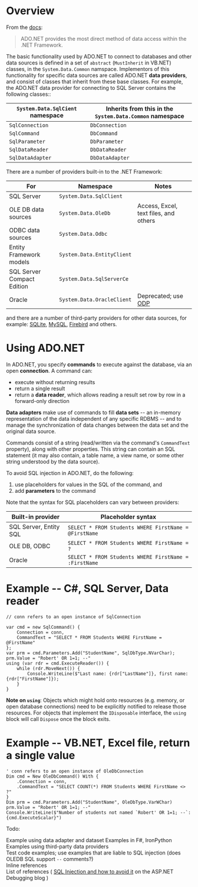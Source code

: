Overview
===

From the [docs](https://docs.microsoft.com/en-us/dotnet/framework/data/adonet/ado-net-overview):

> ADO<i></i>.NET provides the most direct method of data access within the .NET Framework.

The basic functionality used by ADO<i></i>.NET to connect to databases and other data sources is defined in a set of `abstract` (`MustInherit` in VB<i></i>.NET) classes, in the  `System.Data.Common` namspace. Implementors of this functionality for specific data sources are called ADO<i></i>.NET **data providers**, and consist of classes that inherit from these base classes. For example, the ADO<i></i>.NET data provider for connecting to SQL Server contains the following classes::

| `System.Data.SqlCient` namespace | Inherits from this in the `System.Data.Common` namespace |
| --- | --- |
| `SqlConnection` | `DbConnection` |
| `SqlCommand` | `DbCommand` |
| `SqlParameter` | `DbParameter` |
| `SqlDataReader` | `DbDataReader`|
| `SqlDataAdapter` | `DbDataAdapter` |

There are a number of providers built-in to the .NET Framework:

| For | Namespace | Notes |
| --- | --- | --- |
| SQL Server | `System.Data.SqlClient` |
| OLE DB data sources | `System.Data.OleDb` |  Access, Excel, text files, and others |
| ODBC data sources | `System.Data.Odbc` |
| Entity Framework models | `System.Data.EntityClient` |
| SQL Server Compact Edition | `System.Data.SqlServerCe` |
| Oracle | `System.Data.OracleClient` | Deprecated; use [ODP](https://www.oracle.com/technetwork/topics/dotnet/index-085163.html)

and there are a number of third-party providers for other data sources, for example: [SQLite](https://system.data.sqlite.org/index.html/doc/trunk/www/index.wiki), [MySQL](https://dev.mysql.com/downloads/connector/net/6.10.html), [Firebird](https://firebirdsql.org/en/net-provider/) and others.

Using ADO<i></i>.NET
===

In ADO<i></i>.NET, you specify **commands** to execute against the database, via an open **connection**. A command can:

* execute without returning results
* return a single result
* return a **data reader**, which allows reading a result set row by row in a forward-only direction

**Data adapters** make use of commands to fill **data sets** -- an in-memory representation of the data independent of any specific RDBMS -- and to manage the synchronization of data changes between the data set and the original data source.

Commands consist of a string (read/written via the command's `CommandText` property), along with other properties. This string can contain an SQL statement (it may also contain, a table name, a view name, or some other string understood by the data source).

To avoid SQL injection in ADO<i></i>.NET, do the following:

1. use placeholders for values in the SQL of the command, and
2. add **parameters** to the command

Note that the syntax for SQL placeholders can vary between providers:

| Built-in provider | Placeholder syntax |
| --- | --- |
| SQL Server, Entity SQL | `SELECT * FROM Students WHERE FirstName = @FirstName`
| OLE DB, ODBC | `SELECT * FROM Students WHERE FirstName = ?`
| Oracle | `SELECT * FROM Students WHERE FirstName = :FirstName`

Example -- C#, SQL Server, Data reader
===
```
// conn refers to an open instance of SqlConnection

var cmd = new SqlCommand() {
    Connection = conn,
    CommandText = "SELECT * FROM Students WHERE FirstName = @FirstName"
};
var prm = cmd.Parameters.Add("StudentName", SqlDbType.NVarChar);
prm.Value = "Robert' OR 1=1; --"
using (var rdr = cmd.ExecuteReader()) {
    while (rdr.MoveNext()) {
        Console.WriteLine($"Last name: {rdr["LastName"]}, first name: {rdr["FirstName"]});
    }
}

```
**Note on `using`**: Objects which might hold onto resources (e.g. memory, or open database connections) need to be explicitly notified to release those resources. For objects that implement the `IDisposable` interface, the `using` block will call `Dispose` once the block exits.

Example -- VB<i></i>.NET, Excel file, return a single value
===
```
' conn refers to an open instance of OleDbConnection
Dim cmd = New OleDbCommand() With {
    .Connection = conn,
    .CommandText = "SELECT COUNT(*) FROM Students WHERE FirstName <> ?"
}
Dim prm = cmd.Parameters.Add("StudentName", OleDbType.VarWChar)
prm.Value = "Robert' OR 1=1; --"
Console.WriteLine($"Number of students not named `Robert' OR 1=1; --`: {cmd.ExecuteScalar}")
```

Todo:

Example using data adapter and dataset
Examples in F#, IronPython  
Examples using third-party data providers  
Test code examples; use examples that are liable to SQL injection (does OLEDB SQL support `--` comments?)  
Inline references  
List of references (
    [SQL Injection and how to avoid it](http://blogs.msdn.com/tom/archive/2008/05/29/sql-injection-and-how-to-avoid-it.aspx) on the ASP.NET Debugging blog
)